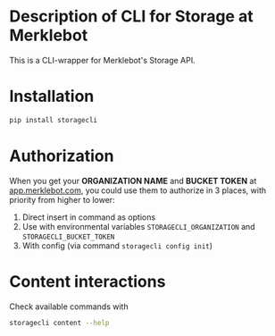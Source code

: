 # Description of CLI for Storage at Merklebot

This is a CLI-wrapper for Merklebot's Storage API.

# Installation 
```bash
pip install storagecli
```

# Authorization

When you get your **ORGANIZATION NAME** and **BUCKET TOKEN** at [app.merklebot.com](https://app.merklebot.com), you could use them to authorize in 3 places, with priority from higher to lower:

1. Direct insert in command as options
2. Use with environmental variables `STORAGECLI_ORGANIZATION` and `STORAGECLI_BUCKET_TOKEN`
3. With config (via command `storagecli config init`)

# Content interactions
Check available commands with 
```bash
storagecli content --help
```

